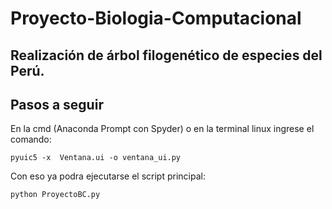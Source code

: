 # Proyecto-Biologia-Computacional
Realización de árbol filogenético de especies del Perú.
-----------------------------------------------------------------------------------------------------------
## Pasos a seguir 

 En la cmd (Anaconda Prompt con Spyder) o en la terminal linux ingrese el comando:
 
```{r, engine='shell', count_lines}
pyuic5 -x  Ventana.ui -o ventana_ui.py
```
 
 Con eso ya podra ejecutarse el script principal:
 
```{r, engine='shell', count_lines}
python ProyectoBC.py
```
 
